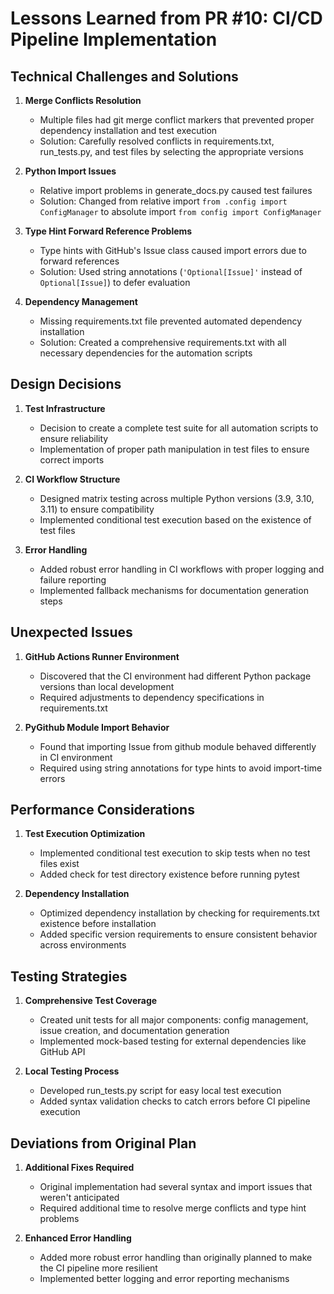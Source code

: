 # Lessons Learned from PR #10: CI/CD Pipeline Implementation

## Technical Challenges and Solutions

1. **Merge Conflicts Resolution**
   - Multiple files had git merge conflict markers that prevented proper dependency installation and test execution
   - Solution: Carefully resolved conflicts in requirements.txt, run_tests.py, and test files by selecting the appropriate versions

2. **Python Import Issues**
   - Relative import problems in generate_docs.py caused test failures
   - Solution: Changed from relative import `from .config import ConfigManager` to absolute import `from config import ConfigManager`

3. **Type Hint Forward Reference Problems**
   - Type hints with GitHub's Issue class caused import errors due to forward references
   - Solution: Used string annotations (`'Optional[Issue]'` instead of `Optional[Issue]`) to defer evaluation

4. **Dependency Management**
   - Missing requirements.txt file prevented automated dependency installation
   - Solution: Created a comprehensive requirements.txt with all necessary dependencies for the automation scripts

## Design Decisions

1. **Test Infrastructure**
   - Decision to create a complete test suite for all automation scripts to ensure reliability
   - Implementation of proper path manipulation in test files to ensure correct imports

2. **CI Workflow Structure**
   - Designed matrix testing across multiple Python versions (3.9, 3.10, 3.11) to ensure compatibility
   - Implemented conditional test execution based on the existence of test files

3. **Error Handling**
   - Added robust error handling in CI workflows with proper logging and failure reporting
   - Implemented fallback mechanisms for documentation generation steps

## Unexpected Issues

1. **GitHub Actions Runner Environment**
   - Discovered that the CI environment had different Python package versions than local development
   - Required adjustments to dependency specifications in requirements.txt

2. **PyGithub Module Import Behavior**
   - Found that importing Issue from github module behaved differently in CI environment
   - Required using string annotations for type hints to avoid import-time errors

## Performance Considerations

1. **Test Execution Optimization**
   - Implemented conditional test execution to skip tests when no test files exist
   - Added check for test directory existence before running pytest

2. **Dependency Installation**
   - Optimized dependency installation by checking for requirements.txt existence before installation
   - Added specific version requirements to ensure consistent behavior across environments

## Testing Strategies

1. **Comprehensive Test Coverage**
   - Created unit tests for all major components: config management, issue creation, and documentation generation
   - Implemented mock-based testing for external dependencies like GitHub API

2. **Local Testing Process**
   - Developed run_tests.py script for easy local test execution
   - Added syntax validation checks to catch errors before CI pipeline execution

## Deviations from Original Plan

1. **Additional Fixes Required**
   - Original implementation had several syntax and import issues that weren't anticipated
   - Required additional time to resolve merge conflicts and type hint problems

2. **Enhanced Error Handling**
   - Added more robust error handling than originally planned to make the CI pipeline more resilient
   - Implemented better logging and error reporting mechanisms